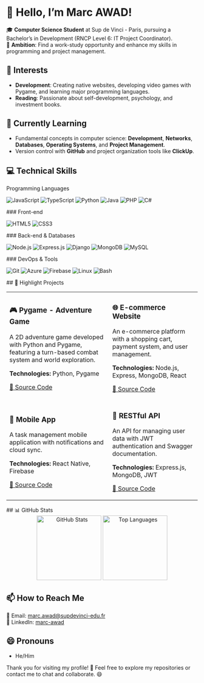 # 👋 Hello, I’m Marc AWAD!

🎓 **Computer Science Student** at Sup de Vinci - Paris, pursuing a Bachelor’s in Development (RNCP Level 6: IT Project Coordinator).  
🌟 **Ambition**: Find a work-study opportunity and enhance my skills in programming and project management.

## 👀 Interests  
- **Development**: Creating native websites, developing video games with Pygame, and learning major programming languages.  
- **Reading**: Passionate about self-development, psychology, and investment books.  

## 🌱 Currently Learning  
- Fundamental concepts in computer science: **Development**, **Networks**, **Databases**, **Operating Systems**, and **Project Management**.  
- Version control with **GitHub** and project organization tools like **ClickUp**.  

## 💻 Technical Skills
Programming Languages
<p> <img src="https://img.shields.io/badge/JavaScript-F7DF1E?style=for-the-badge&logo=javascript&logoColor=black" alt="JavaScript"/> <img src="https://img.shields.io/badge/TypeScript-3178C6?style=for-the-badge&logo=typescript&logoColor=white" alt="TypeScript"/> <img src="https://img.shields.io/badge/Python-3776AB?style=for-the-badge&logo=python&logoColor=white" alt="Python"/> <img src="https://img.shields.io/badge/Java-ED8B00?style=for-the-badge&logo=java&logoColor=white" alt="Java"/> <img src="https://img.shields.io/badge/PHP-777BB4?style=for-the-badge&logo=php&logoColor=white" alt="PHP"/> <img src="https://img.shields.io/badge/C%23-239120?style=for-the-badge&logo=c-sharp&logoColor=white" alt="C#"/> </p>
### Front-end
<p> <img src="https://img.shields.io/badge/HTML5-E34F26?style=for-the-badge&logo=html5&logoColor=white" alt="HTML5"/> <img src="https://img.shields.io/badge/CSS3-1572B6?style=for-the-badge&logo=css3&logoColor=white" alt="CSS3"/> </p>
### Back-end & Databases
<p> <img src="https://img.shields.io/badge/Node.js-339933?style=for-the-badge&logo=nodedotjs&logoColor=white" alt="Node.js"/> <img src="https://img.shields.io/badge/Express.js-000000?style=for-the-badge&logo=express&logoColor=white" alt="Express.js"/> <img src="https://img.shields.io/badge/Django-092E20?style=for-the-badge&logo=django&logoColor=white" alt="Django"/> <img src="https://img.shields.io/badge/MongoDB-47A248?style=for-the-badge&logo=mongodb&logoColor=white" alt="MongoDB"/> <img src="https://img.shields.io/badge/MySQL-4479A1?style=for-the-badge&logo=mysql&logoColor=white" alt="MySQL"/> </p>
### DevOps & Tools
<p> <img src="https://img.shields.io/badge/Git-F05032?style=for-the-badge&logo=git&logoColor=white" alt="Git"/> <img src="https://img.shields.io/badge/Azure-0078D4?style=for-the-badge&logo=microsoftazure&logoColor=white" alt="Azure"/> <img src="https://img.shields.io/badge/Firebase-FFCA28?style=for-the-badge&logo=firebase&logoColor=black" alt="Firebase"/> <img src="https://img.shields.io/badge/Linux-FCC624?style=for-the-badge&logo=linux&logoColor=black" alt="Linux"/> <img src="https://img.shields.io/badge/Bash-4EAA25?style=for-the-badge&logo=gnu-bash&logoColor=white" alt="Bash"/> </p>
## 📂 Highlight Projects
<table> <tr> <td> <h3>🎮 Pygame - Adventure Game</h3> <p>A 2D adventure game developed with Python and Pygame, featuring a turn-based combat system and world exploration.</p> <p><strong>Technologies:</strong> Python, Pygame</p> <p><a href="https://github.com/votre-username/projet-jeu">🔗 Source Code</a></p> </td> <td> <h3>🌐 E-commerce Website</h3> <p>An e-commerce platform with a shopping cart, payment system, and user management.</p> <p><strong>Technologies:</strong> Node.js, Express, MongoDB, React</p> <p><a href="https://github.com/votre-username/projet-ecommerce">🔗 Source Code</a></p> </td> </tr> <tr> <td> <h3>📱 Mobile App</h3> <p>A task management mobile application with notifications and cloud sync.</p> <p><strong>Technologies:</strong> React Native, Firebase</p> <p><a href="https://github.com/votre-username/todo-app">🔗 Source Code</a></p> </td> <td> <h3>🤖 RESTful API</h3> <p>An API for managing user data with JWT authentication and Swagger documentation.</p> <p><strong>Technologies:</strong> Express.js, MongoDB, JWT</p> <p><a href="https://github.com/votre-username/api-restful">🔗 Source Code</a></p> </td> </tr> </table>
## 📊 GitHub Stats
<div align="center"> <img src="https://github-readme-stats.vercel.app/api?username=marc-awad&show_icons=true&theme=radical" alt="GitHub Stats" height="170"/> <img src="https://github-readme-stats.vercel.app/api/top-langs/?username=marc-awad&layout=compact&theme=radical" alt="Top Languages" height="170"/> </div>

## 📫 How to Reach Me  
📧 Email: [marc.awad@supdevinci-edu.fr](mailto:marc.awad@supdevinci-edu.fr)  
💼 LinkedIn: [marc-awad](https://www.linkedin.com/in/marc-awad)  

## 😄 Pronouns  
- He/Him

Thank you for visiting my profile! 🚀 Feel free to explore my repositories or contact me to chat and collaborate. 😄
